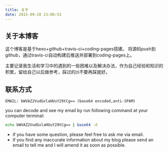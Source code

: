 ```yaml
---
title: 关于
date: 2015-09-20 23:00:53
---
```


## 关于本博客 ##

这个博客是基于hexo+github+travis-ci+coding-pages搭建。
将源码push到github，通过travis-ci自动构建后推送并部署到coding-pages上。

主要记录我生活和学习中的遇到的一些困难以及解决办法，作为自己经验和知识的积累，留给自己以后做参考，踩过的`凹`不要再踩就好。

## 联系方式 ##

```
EMAIL: bWVAZ2VudGxlaHUuY29tCg== (base64 encoded,anti-SPAM)
```

you can decode and see my email by run following command at your computer terminal:
```bash
echo bWVAZ2VudGxlaHUuY29tCg== | base64 -d
```

- if you have some question, please feel free to ask me via email.
- if you find any inaccurate information about my blog please send an email to tell me and I will amend it as soon as possible.


<!--![wallpaper](/images/2017/09/my-wallpaper.jpg)-->
